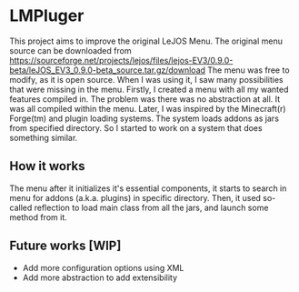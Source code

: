 # LMPluger
This project aims to improve the original LeJOS Menu.
The original menu source can be downloaded from https://sourceforge.net/projects/lejos/files/lejos-EV3/0.9.0-beta/leJOS_EV3_0.9.0-beta_source.tar.gz/download
The menu was free to modify, as it is open source. When I was using it,
I saw many possibilities that were missing in the menu. Firstly, I created
a menu with all my wanted features compiled in. The problem was there was
no abstraction at all. It was all compiled within the menu. Later, I was
inspired by the Minecraft(r) Forge(tm) and plugin loading systems. The
system loads addons as jars from specified directory. So I started to work
on a system that does something similar.

## How it works
The menu after it initializes it's essential components, it starts to
search in menu for addons (a.k.a. plugins) in specific directory. Then, it
used so-called reflection to load main class from all the jars, and launch
some method from it.

## Future works [WIP]
+ Add more configuration options using XML
+ Add more abstraction to add extensibility
